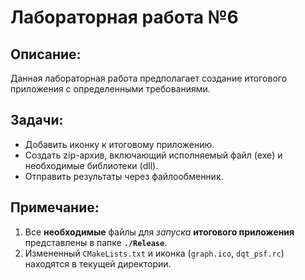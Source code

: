 # Лабораторная работа №6

## Описание:

Данная лабораторная работа предполагает создание итогового приложения с определенными требованиями.

## Задачи:

- Добавить иконку к итоговому приложению.
- Создать zip-архив, включающий исполняемый файл (exe) и необходимые библиотеки (dll).
- Отправить результаты через файлообменник.

## Примечание:
1) Все **необходимые** файлы для _запуска_ **итогового приложения** представлены в папке **`./Release`**.
2) Измененный `CMakeLists.txt` и иконка (`graph.ico`, `dqt_psf.rc`) находятся в текущей директории. 
